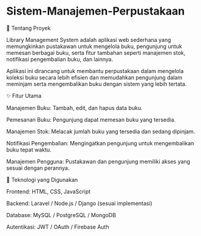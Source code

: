 # Sistem-Manajemen-Perpustakaan

📖 Tentang Proyek

Library Management System adalah aplikasi web sederhana yang memungkinkan pustakawan untuk mengelola buku, pengunjung untuk memesan berbagai buku, serta fitur tambahan seperti manajemen stok, notifikasi pengembalian buku, dan lainnya.

Aplikasi ini dirancang untuk membantu perpustakaan dalam mengelola koleksi buku secara lebih efisien dan memudahkan pengunjung dalam meminjam serta mengembalikan buku dengan sistem yang lebih tertata.

✨ Fitur Utama

Manajemen Buku: Tambah, edit, dan hapus data buku.

Pemesanan Buku: Pengunjung dapat memesan buku yang tersedia.

Manajemen Stok: Melacak jumlah buku yang tersedia dan sedang dipinjam.

Notifikasi Pengembalian: Mengingatkan pengunjung untuk mengembalikan buku tepat waktu.

Manajemen Pengguna: Pustakawan dan pengunjung memiliki akses yang sesuai dengan perannya.

🚀 Teknologi yang Digunakan

Frontend: HTML, CSS, JavaScript

Backend: Laravel / Node.js / Django (sesuai implementasi)

Database: MySQL / PostgreSQL / MongoDB

Autentikasi: JWT / OAuth / Firebase Auth
